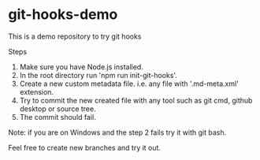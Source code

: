 # git-hooks-demo
This is a demo repository to try git hooks

Steps
1. Make sure you have Node.js installed.
2. In the root directory run 'npm run init-git-hooks'.
3. Create a new custom metadata file. i.e. any file with '.md-meta.xml' extension.
4. Try to commit the new created file with any tool such as git cmd, github desktop or source tree. 
5. The commit should fail.

Note: if you are on Windows and the step 2 fails try it with git bash.

Feel free to create new branches and try it out.
